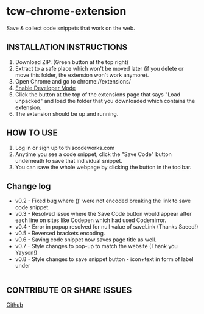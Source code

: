 # tcw-chrome-extension
Save &amp; collect code snippets that work on the web.

## INSTALLATION INSTRUCTIONS

1. Download ZIP. (Green button at the top right)
2. Extract to a safe place which won't be moved later (if you delete or move this folder, the extension won't work anymore).
3. Open Chrome and go to chrome://extensions/
4. [Enable Developer Mode](https://developer.chrome.com/extensions/faq#faq-dev-01)
5. Click the button at the top of the extensions page that says "Load unpacked" and load the folder that you downloaded which contains the extension.
6. The extension should be up and running. 


## HOW TO USE

1. Log in or sign up to thiscodeworks.com
2. Anytime you see a code snippet, click the "Save Code" button underneath to save that individual snippet. 
3. You can save the whole webpage by clicking the button in the toolbar.

## Change log

* v0.2 - Fixed bug where ()' were not encoded breaking the link to save code snippet.
* v0.3 - Resolved issue where the Save Code button would appear after each line on sites like Codepen which had used Codemirror. 
* v0.4 - Error in popup resolved for null value of saveLink (Thanks Saeed!) 
* v0.5 - Reversed brackets encoding.
* v0.6 - Saving code snippet now saves page title as well.
* v0.7 - Style changes to pop-up to match the website (Thank you Yayson!)
* v0.8 - Style changes to save snippet button - icon+text in form of label under <pre>

## CONTRIBUTE OR SHARE ISSUES

[Github](https://github.com/magical-mishka/tcw-chrome-extension)